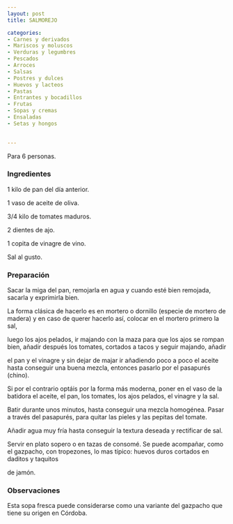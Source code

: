 ```yaml
---
layout: post
title: SALMOREJO

categories:
- Carnes y derivados
- Mariscos y moluscos
- Verduras y legumbres
- Pescados
- Arroces
- Salsas
- Postres y dulces
- Huevos y lacteos
- Pastas
- Entrantes y bocadillos
- Frutas
- Sopas y cremas
- Ensaladas
- Setas y hongos
 

---
```

Para 6 personas.

<h3>Ingredientes</h3>

1 kilo de pan del día anterior.

1 vaso de aceite de oliva.

3/4 kilo de tomates maduros.

2 dientes de ajo.

1 copita de vinagre de vino.

Sal al gusto.

<h3>Preparación</h3>

Sacar la miga del pan, remojarla en agua y cuando esté bien remojada, sacarla y exprimirla bien.

La forma clásica de hacerlo es en mortero o dornillo (especie de mortero de madera) y en caso de querer hacerlo así, colocar en el mortero primero la sal,

luego los ajos pelados, ir majando con la maza para que los ajos se rompan bien, añadir después los tomates, cortados a tacos y seguir majando, añadir

el pan y el vinagre y sin dejar de majar ir añadiendo poco a poco el aceite hasta conseguir una buena mezcla, entonces pasarlo por el pasapurés (chino).

Si por el contrario optáis por la forma más moderna, poner en el vaso de la batidora el aceite, el pan, los tomates, los ajos pelados, el vinagre y la sal.

Batir durante unos minutos, hasta conseguir una mezcla homogénea. Pasar a través del pasapurés, para quitar las pieles y las pepitas del tomate.

Añadir agua muy fría hasta conseguir la textura deseada y rectificar de sal.

Servir en plato sopero o en tazas de consomé. Se puede acompañar, como el gazpacho, con tropezones, lo mas típico: huevos duros cortados en daditos y taquitos

de jamón.

<h3>Observaciones</h3>

Esta sopa fresca puede considerarse como una variante del gazpacho que tiene su origen en Córdoba.

